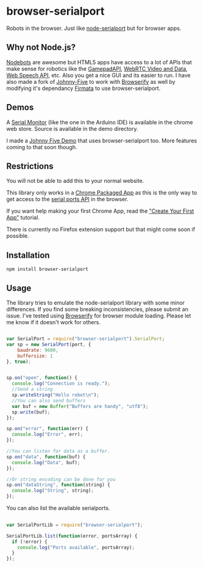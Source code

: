 # browser-serialport

Robots in the browser. Just like [node-serialport](https://npmjs.org/package/serialport) but for browser apps. 


## Why not Node.js?

[Nodebots](http://nodebots.io/) are awesome but HTML5 apps have access to a lot of APIs that make sense for robotics like the [GamepadAPI](http://www.html5rocks.com/en/tutorials/doodles/gamepad/), [WebRTC Video and Data](http://www.webrtc.org/), [Web Speech API](http://www.google.com/intl/en/chrome/demos/speech.html), etc. Also you get a nice GUI and its easier to run. I have also made a fork of [Johnny-Five](https://github.com/garrows/johnny-five) to work with [Browserify](http://browserify.org/) as well by modifying it's dependancy [Firmata](https://github.com/garrows/firmata) to use browser-serialport. 


## Demos

A [Serial Monitor](https://chrome.google.com/webstore/detail/serial-monitor/ohncdkkhephpakbbecnkclhjkmbjnmlo) (like the one in the Arduino IDE) is available in the chrome web store. Source is available in the demo directory.

I made a [Johnny Five Demo](https://chrome.google.com/webstore/detail/johnny-five-demo/ikbnclceoeficmoaocnoggdaiacmalfo) that uses browser-serialport too. More features coming to that soon though.  


## Restrictions

You will not be able to add this to your normal website. 

This library only works in a [Chrome Packaged App](http://developer.chrome.com/apps/about_apps.html) as this is the only way to get access to the [serial ports API](http://developer.chrome.com/apps/serial.html) in the browser.

If you want help making your first Chrome App, read the ["Create Your First App"](http://developer.chrome.com/apps/first_app.html) tutorial.

There is currently no Firefox extension support but that might come soon if possible.

## Installation

```
npm install browser-serialport
```

## Usage

The library tries to emulate the node-serialport library with some minor differences. If you find some breaking inconsistencies, please submit an issue. I've tested using [Browserify](http://browserify.org/) for browser module loading. Please let me know if it doesn't work for others.

```js

var SerialPort = require("browser-serialport").SerialPort;
var sp = new SerialPort(port, {
    baudrate: 9600,
    buffersize: 1
}, true);


sp.on("open", function() {
  console.log("Connection is ready.");
  //Send a string
  sp.writeString("Hello robot\n");
  //You can also send buffers
  var buf = new Buffer("Buffers are handy", "utf8");
  sp.write(buf);
});

sp.on("error", function(err) {
  console.log("Error", err);
});

//You can listen for data as a buffer.
sp.on("data", function(buf) {
  console.log("Data", buf);
}); 

//Or string encoding can be done for you
sp.on("dataString", function(string) {
  console.log("String", string);
}); 


```

You can also list the available serialports.

```js
  
var SerialPortLib = require("browser-serialport");

SerialPortLib.list(function(error, portsArray) {
  if (!error) {
    console.log("Ports available", portsArray);
  }
});

```

